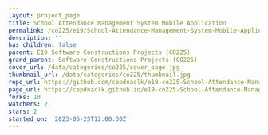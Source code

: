 ```yaml
---
layout: project_page
title: School Attendance Management System Mobile Application
permalink: /co225/e19/School-Attendance-Management-System-Mobile-Application/
description: ''
has_children: false
parent: E19 Software Constructions Projects (CO225)
grand_parent: Software Constructions Projects (CO225)
cover_url: /data/categories/co225/cover_page.jpg
thumbnail_url: /data/categories/co225/thumbnail.jpg
repo_url: https://github.com/cepdnaclk/e19-co225-School-Attendance-Management-System-Mobile-Application
page_url: https://cepdnaclk.github.io/e19-co225-School-Attendance-Management-System-Mobile-Application
forks: 10
watchers: 2
stars: 2
started_on: '2023-05-25T12:00:30Z'
---
```


